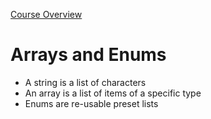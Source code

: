 [Course Overview](../index.md)
# Arrays and Enums
* A string is a list of characters
* An array is a list of items of a specific type
* Enums are re-usable preset lists
